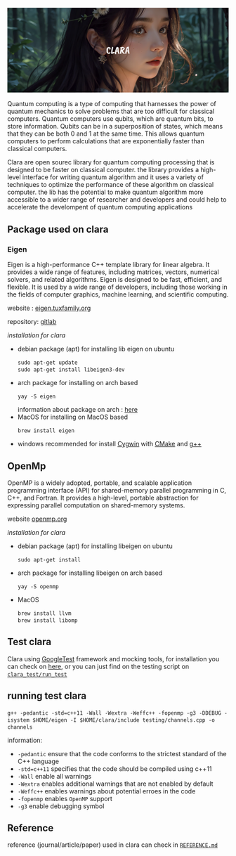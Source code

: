 ![clara-image](.github/clara.png)

Quantum computing is a type of computing that harnesses the power of quantum mechanics to solve problems that are too difficult for classical computers. Quantum computers use qubits, which are quantum bits, to store information. Qubits can be in a superposition of states, which means that they can be both 0 and 1 at the same time. This allows quantum computers to perform calculations that are exponentially faster than classical computers.

Clara are open sourec library for quantum computing processing that is designed to be faster on classical computer. the library provides a high-level interface for writing quantum algorithm and it uses a variety of techniques to optimize the performance of these algorithm on classical computer. the lib has the potential to make quantum algorithm more accessible to a wider range of researcher and developers and could help to accelerate the develompent of quantum computing applications

## Package used on clara

### Eigen

Eigen is a high-performance C++ template library for linear algebra. It provides a wide range of features, including matrices, vectors, numerical solvers, and related algorithms. Eigen is designed to be fast, efficient, and flexible. It is used by a wide range of developers, including those working in the fields of computer graphics, machine learning, and scientific computing.

website : [eigen.tuxfamily.org](https://eigen.tuxfamily.org/index.php?title=Main_Page)

repository: [gitlab](https://gitlab.com/libeigen/eigen)

*installation for clara*

- debian package (apt)
    for installing lib eigen on ubuntu
    ```
    sudo apt-get update
    sudo apt-get install libeigen3-dev
    ```
- arch package
    for installing on arch based
    ```
    yay -S eigen
    ```
    information about package on arch : [here](https://archlinux.org/packages/extra/any/eigen/)
- MacOS
    for installing on MacOS based
    ```
    brew install eigen
    ```
- windows
    recommended for install [Cygwin](https://www.cygwin.com/) with [CMake](http://www.cmake.org/) and [g++](https://gcc.gnu.org/) 

## OpenMp

OpenMP is a widely adopted, portable, and scalable application programming interface (API) for shared-memory parallel programming in C, C++, and Fortran. It provides a high-level, portable abstraction for expressing parallel computation on shared-memory systems.

website [openmp.org](https://www.openmp.org/)

*installation for clara*

- debian package (apt)
    for installing libeigen on ubuntu
    ```
    sudo apt-get install
    ```
- arch package
    for installing libeigen on arch based
    ```
    yay -S openmp
    ```
- MacOS
    ```
    brew install llvm
    brew install libomp
    ```

## Test clara

Clara using [GoogleTest](https://github.com/google/googletest) framework and mocking tools, for installation you can check on [here](https://github.com/google/googletest), or you can just find on the testing script on [``clara_test/run_test``](clara_test/run_test)

## running test clara

```
g++ -pedantic -std=c++11 -Wall -Wextra -Weffc++ -fopenmp -g3 -DDEBUG -isystem $HOME/eigen -I $HOME/clara/include testing/channels.cpp -o channels
```

information:
- ``-pedantic`` ensure that the code conforms to the strictest standard of the C++ language
- ``-std=c++11`` specifies that the code should be compiled using c++11
- ``-Wall`` enable all warnings
- ``-Wextra`` enables additional warnings that are not enabled by default
- ``-Weffc++`` enables warnings about potential erroes in the code
- ``-fopenmp`` enables ``OpenMP`` support
- ``-g3`` enable debugging symbol

## Reference

reference (journal/article/paper) used in clara can check in [``REFERENCE.md``](REFERENCE.md)

